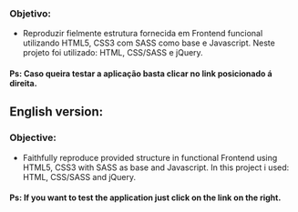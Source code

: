 ### Objetivo:

* Reproduzir fielmente estrutura fornecida em Frontend funcional utilizando HTML5, CSS3 com SASS como base e Javascript. Neste projeto foi utilizado: HTML, CSS/SASS e jQuery.

#### Ps: Caso queira testar a aplicação basta clicar no link posicionado á direita.

## English version:
### Objective:

* Faithfully reproduce provided structure in functional Frontend using HTML5, CSS3 with SASS as base and Javascript. In this project i used: HTML, CSS/SASS and jQuery.

#### Ps: If you want to test the application just click on the link on the right.
